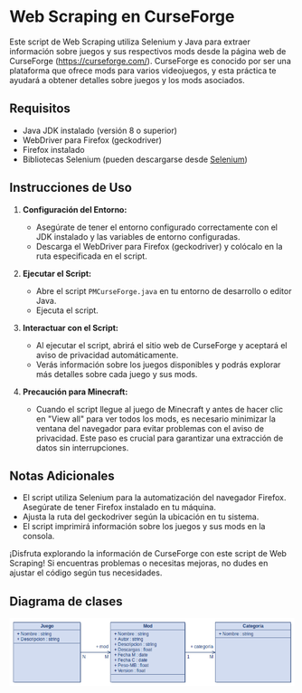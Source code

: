 # Web Scraping en CurseForge

Este script de Web Scraping utiliza Selenium y Java para extraer información sobre juegos y sus respectivos mods desde la página web de CurseForge (https://curseforge.com/). CurseForge es conocido por ser una plataforma que ofrece mods para varios videojuegos, y esta práctica te ayudará a obtener detalles sobre juegos y los mods asociados.

## Requisitos

- Java JDK instalado (versión 8 o superior)
- WebDriver para Firefox (geckodriver)
- Firefox instalado
- Bibliotecas Selenium (pueden descargarse desde [Selenium](https://www.selenium.dev/downloads/))

## Instrucciones de Uso

1. **Configuración del Entorno:**
   - Asegúrate de tener el entorno configurado correctamente con el JDK instalado y las variables de entorno configuradas.
   - Descarga el WebDriver para Firefox (geckodriver) y colócalo en la ruta especificada en el script.

2. **Ejecutar el Script:**
   - Abre el script `PMCurseForge.java` en tu entorno de desarrollo o editor Java.
   - Ejecuta el script.

3. **Interactuar con el Script:**
   - Al ejecutar el script, abrirá el sitio web de CurseForge y aceptará el aviso de privacidad automáticamente.
   - Verás información sobre los juegos disponibles y podrás explorar más detalles sobre cada juego y sus mods.

4. **Precaución para Minecraft:**
   - Cuando el script llegue al juego de Minecraft y antes de hacer clic en "View all" para ver todos los mods, es necesario minimizar la ventana del navegador para evitar problemas con el aviso de privacidad. Este paso es crucial para garantizar una extracción de datos sin interrupciones.

## Notas Adicionales

- El script utiliza Selenium para la automatización del navegador Firefox. Asegúrate de tener Firefox instalado en tu máquina.
- Ajusta la ruta del geckodriver según la ubicación en tu sistema.
- El script imprimirá información sobre los juegos y sus mods en la consola.

¡Disfruta explorando la información de CurseForge con este script de Web Scraping! Si encuentras problemas o necesitas mejoras, no dudes en ajustar el código según tus necesidades.

## Diagrama de clases
![](DiagramaDeClases.png)